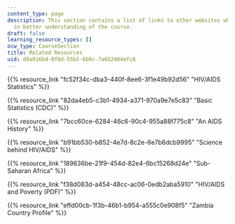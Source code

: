 ```yaml
---
content_type: page
description: This section contains a list of links to other websites which help students
  in better understanding of the course.
draft: false
learning_resource_types: []
ocw_type: CourseSection
title: Related Resources
uid: d0a916bd-0f8d-55b5-6b6c-7a652404efc6
---
```

{{% resource_link "fc52f34c-dba3-440f-8ee6-3f1e49b92d56" "HIV/AIDS Statistics" %}}

{{% resource_link "82da4eb5-c3b1-4934-a371-970a9e7e5c83" "Basic Statistics (CDC)" %}}

{{% resource_link "7bcc60ce-6284-46c6-90c4-955a88f775c8" "An AIDS History" %}}

{{% resource_link "b91bb530-b852-4e7d-8c2e-6e7b6dcb9995" "Science behind HIV/AIDS" %}}

{{% resource_link "189636be-21f9-454d-82e4-6bc15268d24e" "Sub-Saharan Africa" %}}

{{% resource_link "f38d083d-a454-48cc-ac06-0edb2aba5910" "HIV/AIDS and Poverty (PDF)" %}}

{{% resource_link "effd00cb-1f3b-46b1-b954-a555c0e908f5" "Zambia Country Profile" %}}